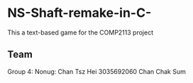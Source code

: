# NS-Shaft-remake-in-C-
This a text-based game for the COMP2113 project

## Team 
Group 4:
Nonug: Chan Tsz Hei 3035692060
Chan Chak Sum
